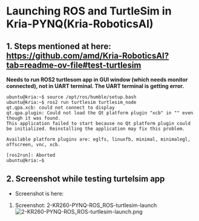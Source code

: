 
# Launching ROS and TurtleSim in Kria-PYNQ(Kria-RoboticsAI)

## 1. Steps mentioned at here: https://github.com/amd/Kria-RoboticsAI?tab=readme-ov-file#test-turtlesim 
**Needs to run  ROS2 turtlesom app in GUI window (which needs monitor connected), not in UART terminal. The UART terminal is getting error.**

```
ubuntu@kria:~$ source /opt/ros/humble/setup.bash 
ubuntu@kria:~$ ros2 run turtlesim turtlesim_node
qt.qpa.xcb: could not connect to display 
qt.qpa.plugin: Could not load the Qt platform plugin "xcb" in "" even though it was found. 
This application failed to start because no Qt platform plugin could be initialized. Reinstalling the application may fix this problem.

Available platform plugins are: eglfs, linuxfb, minimal, minimalegl, offscreen, vnc, xcb.

[ros2run]: Aborted
ubuntu@kria:~$ 
```

## 2. Screenshot while testing turtelsim app
- Screenshot is  here: 
1. Screenshot: 2-KR260-PYNQ-ROS_ROS-turtlesim-launch
![2-KR260-PYNQ-ROS_ROS-turtlesim-launch.png](https://github.com/logictronixinc/amd-kria-robotics-ai-competition-resources/AMD_Kria-RoboticsAI_Github/2-KR260-PYNQ-ROS_ROS-turtlesim-launch.png "2-KR260-PYNQ-ROS_ROS-turtlesim-launch")

